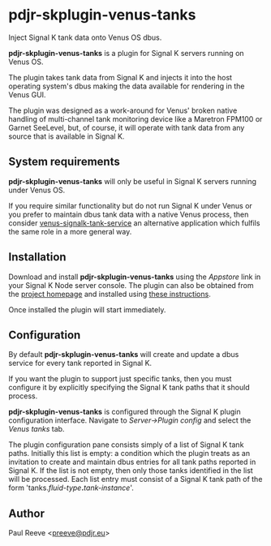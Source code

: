 # pdjr-skplugin-venus-tanks

Inject Signal K tank data onto Venus OS dbus.

__pdjr-skplugin-venus-tanks__ is a plugin for Signal K servers running
on Venus OS.

The plugin takes tank data from Signal K and injects it into the host
operating system's dbus making the data available for rendering in the
Venus GUI.

The plugin was designed as a work-around for Venus' broken native
handling of multi-channel tank monitoring device like a Maretron FPM100
or Garnet SeeLevel, but, of course, it will operate with tank data
from any source that is available in Signal K.

## System requirements

__pdjr-skplugin-venus-tanks__ will only be useful in Signal K servers
running under Venus OS.

If you require similar functionality but do not run Signal K under
Venus or you prefer to maintain dbus tank data with a native Venus
process, then consider
[venus-signalk-tank-service](https://github.com/preeve9534/venus-signalk-tank-service)
an alternative application which fulfils the same role in a more
general way.

## Installation

Download and install __pdjr-skplugin-venus-tanks__ using the _Appstore_
link in your Signal K Node server console.
The plugin can also be obtained from the 
[project homepage](https://github.com/preeve9534/pdjr-skplugin-venus-tanks)
and installed using
[these instructions](https://github.com/SignalK/signalk-server-node/blob/master/SERVERPLUGINS.md).

Once installed the plugin will start immediately.

## Configuration

By default __pdjr-skplugin-venus-tanks__ will create and update a dbus
service for every tank reported in Signal K.

If you want the plugin to support just specific tanks, then you must
configure it by explicitly specifying the Signal K tank paths that it
should process.

__pdjr-skplugin-venus-tanks__ is configured through the Signal K plugin
configuration interface.
Navigate to _Server->Plugin config_ and select the _Venus tanks_ tab.

The plugin configuration pane consists simply of a list of Signal K
tank paths.
Initially this list is empty: a condition which the plugin treats as
an invitation to create and maintain dbus entries for all tank paths
reported in Signal K.
If the list is not empty, then only those tanks identified in the list
will be processed.
Each list entry must consist of a Signal K tank path of the form
'tanks.*fluid-type*__.__*tank-instance*'.

## Author

Paul Reeve \<<preeve@pdjr.eu>\>
